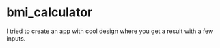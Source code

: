 # bmi_calculator
I tried to create an app with cool design where you get a result with a few inputs.
